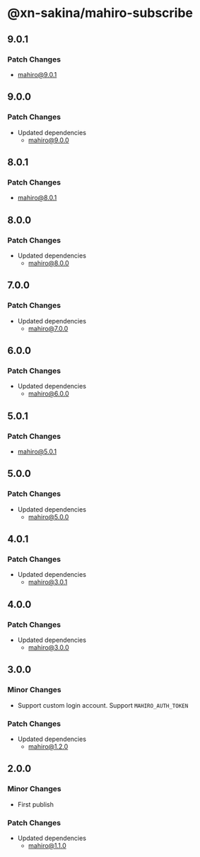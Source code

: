 # @xn-sakina/mahiro-subscribe

## 9.0.1

### Patch Changes

- mahiro@9.0.1

## 9.0.0

### Patch Changes

- Updated dependencies
  - mahiro@9.0.0

## 8.0.1

### Patch Changes

- mahiro@8.0.1

## 8.0.0

### Patch Changes

- Updated dependencies
  - mahiro@8.0.0

## 7.0.0

### Patch Changes

- Updated dependencies
  - mahiro@7.0.0

## 6.0.0

### Patch Changes

- Updated dependencies
  - mahiro@6.0.0

## 5.0.1

### Patch Changes

- mahiro@5.0.1

## 5.0.0

### Patch Changes

- Updated dependencies
  - mahiro@5.0.0

## 4.0.1

### Patch Changes

- Updated dependencies
  - mahiro@3.0.1

## 4.0.0

### Patch Changes

- Updated dependencies
  - mahiro@3.0.0

## 3.0.0

### Minor Changes

- Support custom login account. Support `MAHIRO_AUTH_TOKEN`

### Patch Changes

- Updated dependencies
  - mahiro@1.2.0

## 2.0.0

### Minor Changes

- First publish

### Patch Changes

- Updated dependencies
  - mahiro@1.1.0
